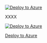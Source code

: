 [![Deploy to Azure](https://azuredeploy.net/deploybutton.svg)](https://deploy.azure.com/?repository=https://github.com/inri13666/deploy-to-azure?ptmpl=parameters.azuredeploy.json)

XXXX

[![Deploy to Azure](https://azuredeploy.net/deploybutton.svg)](https://portal.azure.com/#create/Microsoft.Template/uri/https://raw.githubusercontent.com/inri13666/deploy-to-azure/master/azuredeploy.json)


<a href="">Deploy to Azure</a>
